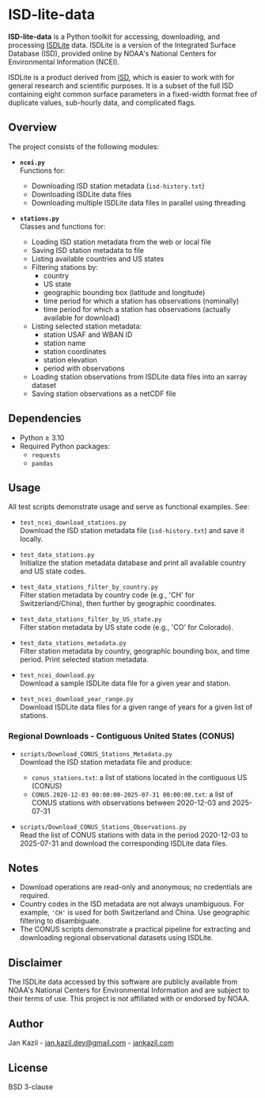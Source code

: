# ISD-lite-data

**ISD-lite-data** is a Python toolkit for accessing, downloading, and processing [ISDLite](https://www.ncei.noaa.gov/pub/data/noaa/isd-lite) data. ISDLite is a version of the Integrated Surface Database (ISD), provided online by NOAA's National Centers for Environmental Information (NCEI).

ISDLite is a product derived from [ISD](https://www.ncei.noaa.gov/products/land-based-station/integrated-surface-database), which is easier to work with for general research and scientific purposes. It is a subset of the full ISD containing eight common surface parameters in a fixed-width format free of duplicate values, sub-hourly data, and complicated flags.

## Overview

The project consists of the following modules:

- **`ncei.py`**  
  Functions for:
  - Downloading ISD station metadata (`isd-history.txt`)
  - Downloading ISDLite data files
  - Downloading multiple ISDLite data files in parallel using threading

- **`stations.py`**  
  Classes and functions for:
  - Loading ISD station metadata from the web or local file
  - Saving ISD station metadata to file
  - Listing available countries and US states
  - Filtering stations by:
    - country
    - US state
    - geographic bounding box (latitude and longitude)
    - time period for which a station has observations (nominally)
    - time period for which a station has observations (actually available for download)
  - Listing selected station metadata:
    - station USAF and WBAN ID
    - station name
    - station coordinates
    - station elevation
    - period with observations
  - Loading station observations from ISDLite data files into an xarray dataset
  - Saving station observations as a netCDF file

## Dependencies

- Python ≥ 3.10
- Required Python packages:
  - `requests`
  - `pandas`

## Usage

All test scripts demonstrate usage and serve as functional examples. See:

- `test_ncei_download_stations.py`  
  Download the ISD station metadata file (`isd-history.txt`) and save it locally.

- `test_data_stations.py`  
  Initialize the station metadata database and print all available country and US state codes.

- `test_data_stations_filter_by_country.py`  
  Filter station metadata by country code (e.g., 'CH' for Switzerland/China), then further by geographic coordinates.

- `test_data_stations_filter_by_US_state.py`  
  Filter station metadata by US state code (e.g., 'CO' for Colorado).

- `test_data_stations_metadata.py`  
  Filter station metadata by country, geographic bounding box, and time period. Print selected station metadata.

- `test_ncei_download.py`  
  Download a sample ISDLite data file for a given year and station.

- `test_ncei_download_year_range.py`  
  Download ISDLite data files for a given range of years for a given list of stations.

### Regional Downloads - Contiguous United States (CONUS)

- `scripts/Download_CONUS_Stations_Metadata.py`  
  Download the ISD station metadata file and produce:
  - `conus_stations.txt`: a list of stations located in the contiguous US (CONUS)
  - `CONUS.2020-12-03 00:00:00-2025-07-31 00:00:00.txt`: a list of CONUS stations with observations between 2020-12-03 and 2025-07-31

- `scripts/Download_CONUS_Stations_Observations.py`  
  Read the list of CONUS stations with data in the period 2020-12-03 to 2025-07-31 and download the corresponding ISDLite data files.

## Notes

- Download operations are read-only and anonymous; no credentials are required.
- Country codes in the ISD metadata are not always unambiguous. For example, `'CH'` is used for both Switzerland and China. Use geographic filtering to disambiguate.
- The CONUS scripts demonstrate a practical pipeline for extracting and downloading regional observational datasets using ISDLite.

## Disclaimer

The ISDLite data accessed by this software are publicly available from NOAA's National Centers for Environmental Information and are subject to their terms of use. This project is not affiliated with or endorsed by NOAA.

## Author

Jan Kazil - jan.kazil.dev@gmail.com - [jankazil.com](https://jankazil.com)

## License

BSD 3-clause
